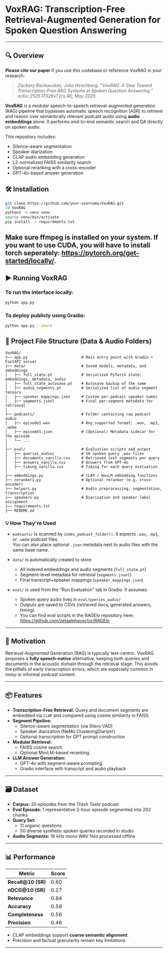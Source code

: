 
# VoxRAG: Transcription-Free Retrieval-Augmented Generation for Spoken Question Answering

---

## 🔍 Overview


**Please cite our paper** if you use this codebase or reference VoxRAG in your research:

> *Zackary Rackauckas, Julia Hirschberg. “VoxRAG: A Step Toward Transcription-Free RAG Systems in Spoken Question Answering.” arXiv:2505.17326v1 [cs.IR], May 2025.*

**VoxRAG** is a modular speech-to-speech retrieval-augmented generation (RAG) pipeline that bypasses automatic speech recognition (ASR) to retrieve and reason over semantically relevant podcast audio using **audio embeddings** alone. It performs end-to-end semantic search and QA directly on spoken audio.

This repository includes:
- Silence-aware segmentation
- Speaker diarization
- CLAP audio embedding generation
- L2-normalized FAISS similarity search
- Optional reranking with a cross-encoder
- GPT-4o-based answer generation

## 🛠️ Installation

```bash
git clone https://github.com/your-username/VoxRAG.git
cd VoxRAG
python3 -m venv venv
source venv/bin/activate
pip install -r requirements.txt
```
Make sure ffmpeg is installed on your system. If you want to use CUDA, you will have to install torch seperately: https://pytorch.org/get-started/locally/.
---

## ▶️ Running VoxRAG

### To run the interface locally:

```bash
python app.py
```

### To deploy publicly using Gradio:

```bash
python app.py --share
```

## 📁 Project File Structure (Data & Audio Folders)

```
VoxRAG/
├── app.py                        # Main entry point with Gradio + FastAPI server
├── data/                         # Saved models, metadata, and embeddings
│   ├── full_state.pt             # Serialized PyTorch state: embeddings, metadata, audio
│   ├── full_state_autosave.pt    # Autosave backup of the same
│   ├── audio_segments.pt         # Serialized list of audio segment tensors
│   ├── speaker_mappings.json     # Custom per-podcast speaker names
│   ├── segments.jsonl            # Final per-segment metadata for retrieval
│
├── podcasts/                     # Folder containing raw podcast audio
│   ├── episode1.wav              # Any supported format: .wav, .mp3, .webm
│   ├── episode1.json             # (Optional) Metadata sidecar for the episode
│   └── ...
│
├── eval/                         # Evaluation scripts and output
│   ├── queries_audio/            # 50 spoken query .wav files
│   ├── documents_vanilla.csv     # Retrieved text segments per query
│   ├── answers_vanilla.csv       # Answers from GPT-4o
│   ├── timing_vanilla.csv        # Timing for each query evaluation
│
├── embeddings.py                 # CLAP / WavLM embedding functions
├── rerankers.py                  # Optional reranker (e.g. cross-encoder)
├── helpers.py                    # Audio preprocessing, segmentation, transcription
├── speakers.py                   # Diarization and speaker label assignment
├── requirements.txt
├── README.md
```

### 💡 How They're Used

- `podcasts/` is scanned by `index_podcast_folder()`. It expects `.wav`, `.mp3`, or `.webm` podcast files.  
  You can also place optional `.json` metadata next to audio files with the same base name.
  
- `data/` is automatically created to store:
  - All indexed embeddings and audio segments (`full_state.pt`)
  - Segment-level metadata for retrieval (`segments.jsonl`)
  - Final transcript+speaker mappings (`speaker_mappings.json`)

- `eval/` is used from the "Run Evaluation" tab in Gradio. It assumes:
  - Spoken query audio lives in `eval/queries_audio/`
  - Outputs are saved to CSVs (retrieved docs, generated answers, timing).
  - You can find eval scripts in the RAGElo repository here: https://github.com/zetaalphavector/RAGElo

---

## 🧠 Motivation

Retrieval-Augmented Generation (RAG) is typically text-centric. VoxRAG proposes a **fully speech-native** alternative, keeping both queries and documents in the acoustic domain through the retrieval stage. This avoids the pitfalls of early transcription errors, which are especially common in noisy or informal podcast content.

---

## 📦 Features

- **Transcription-Free Retrieval:** Query and document segments are embedded via `CLAP` and compared using cosine similarity in FAISS.
- **Segment Pipeline:**
  - Silence-aware segmentation (via Silero VAD)
  - Speaker diarization (NeMo ClusteringDiarizer)
  - Optional transcription for GPT prompt construction
- **Modular Retrieval:**
  - FAISS cosine search
  - Optional MiniLM-based reranking
- **LLM Answer Generation:**
  - GPT-4o with segment-aware prompting
  - Gradio interface with transcript and audio playback

---

## 🗃️ Dataset

- **Corpus:** 20 episodes from the *Trash Taste* podcast
- **Eval Episode:** 1 representative 2-hour episode segmented into 202 chunks
- **Query Set:**
  - 11 organic questions
  - 50 diverse synthetic spoken queries recorded in studio
- **Audio Segments:** 16 kHz mono WAV files processed offline

---

## 📊 Performance

| Metric            | Score |
|-------------------|-------|
| **Recall@10 (SR)**| 0.60  |
| **nDCG@10 (SR)**  | 0.27  |
| **Relevance**     | 0.84  |
| **Accuracy**      | 0.58  |
| **Completeness**  | 0.56  |
| **Precision**     | 0.46  |

- CLAP embeddings support **coarse semantic alignment**.
- Precision and factual granularity remain key limitations.

---
